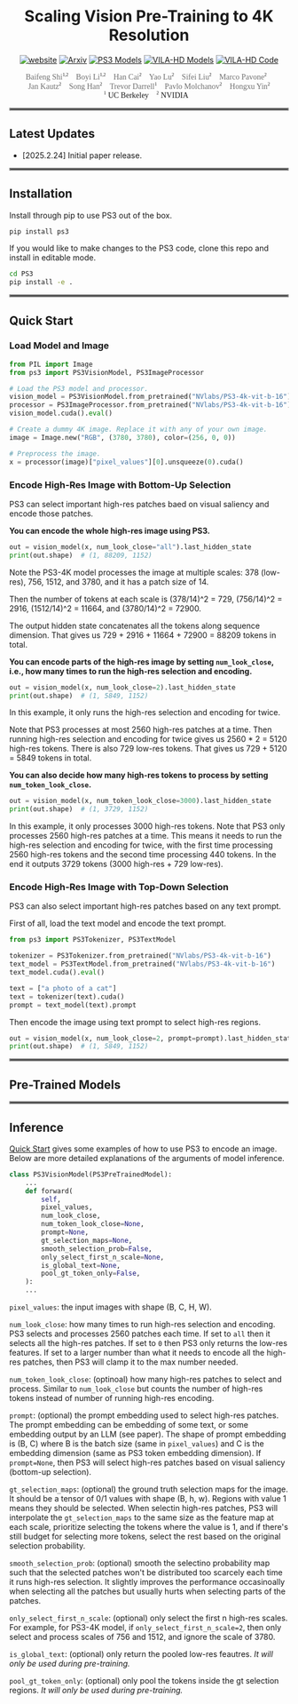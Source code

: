 <div align="center">

# Scaling Vision Pre-Training to 4K Resolution

[![website](https://img.shields.io/badge/website-76b900?style=for-the-badge&logo=safari&labelColor=555555)](https://nvlabs.github.io/PS3)
[![Arxiv](https://img.shields.io/badge/Arxiv-b31b1b?style=for-the-badge&logo=arxiv&labelColor=555555)]()
[![PS3 Models](https://img.shields.io/badge/PS3%20Models%20(Coming%20soon)-ffd21e?style=for-the-badge&logo=huggingface&labelColor=555555)]()
[![VILA-HD Models](https://img.shields.io/badge/VILA--HD%20Models%20(Coming%20soon)-ffd21e?style=for-the-badge&logo=huggingface&labelColor=555555)]()
[![VILA-HD Code](https://img.shields.io/badge/VILA--HD%20Code%20(Coming%20soon)-181717?style=for-the-badge&logo=github&labelColor=555555)]()

<div style="font-family: charter;">
  <a href="https://bfshi.github.io" target="_blank" style="color: #6f6f6f; text-decoration: none;">Baifeng Shi</a><sup style="font-size: 0.6em;">1,2</sup>&nbsp;&nbsp;&nbsp;
  <a href="https://sites.google.com/site/boyilics/home" target="_blank" style="color: #6f6f6f; text-decoration: none;">Boyi Li</a><sup style="font-size: 0.6em;">1,2</sup>&nbsp;&nbsp;&nbsp;
  <a href="https://han-cai.github.io/" target="_blank" style="color: #6f6f6f; text-decoration: none;">Han Cai</a><sup style="font-size: 0.6em;">2</sup>&nbsp;&nbsp;&nbsp;
  <a href="https://scholar.google.com/citations?user=OI7zFmwAAAAJ&hl=en/" target="_blank" style="color: #6f6f6f; text-decoration: none;">Yao Lu</a><sup style="font-size: 0.6em;">2</sup>&nbsp;&nbsp;&nbsp;
  <a href="https://sifeiliu.net/" target="_blank" style="color: #6f6f6f; text-decoration: none;">Sifei Liu</a><sup style="font-size: 0.6em;">2</sup>&nbsp;&nbsp;&nbsp;
  <a href="https://research.nvidia.com/person/marco-pavone" target="blank" style="color: #6f6f6f; text-decoration: none;">Marco Pavone</a><sup style="font-size: 0.6em;">2</sup>&nbsp;&nbsp;&nbsp;
  <br>
  <a href="https://jankautz.com/" target="_blank" style="color: #6f6f6f; text-decoration: none;">Jan Kautz</a><sup style="font-size: 0.6em;">2</sup>&nbsp;&nbsp;&nbsp;
  <a href="https://hanlab.mit.edu/songhan/" target="_blank" style="color: #6f6f6f; text-decoration: none;">Song Han</a><sup style="font-size: 0.6em;">2</sup>&nbsp;&nbsp;&nbsp;
  <a href="https://people.eecs.berkeley.edu/~trevor/" target="_blank" style="color: #6f6f6f; text-decoration: none;">Trevor Darrell</a><sup style="font-size: 0.6em;">1</sup>&nbsp;&nbsp;&nbsp;
  <a href="https://www.pmolchanov.com/" target="_blank" style="color: #6f6f6f; text-decoration: none;">Pavlo Molchanov</a><sup style="font-size: 0.6em;">2</sup>&nbsp;&nbsp;&nbsp;
  <a href="https://hongxu-yin.github.io/" target="_blank" style="color: #6f6f6f; text-decoration: none;">Hongxu Yin</a><sup style="font-size: 0.6em;">2</sup>
  <br>
  </a><sup style="font-size: 0.6em;">1</sup> UC Berkeley&nbsp;&nbsp;&nbsp;
  </a><sup style="font-size: 0.6em;">2</sup> NVIDIA&nbsp;&nbsp;&nbsp;
</div>

</div>

<hr style="border: 2px solid gray;"></hr>

## Latest Updates
- [2025.2.24] Initial paper release.


<hr style="border: 2px solid gray;"></hr>

## Installation

Install through pip to use PS3 out of the box.
```bash
pip install ps3
```

If you would like to make changes to the PS3 code, clone this repo and install in editable mode.
```bash
cd PS3
pip install -e .
```

<hr style="border: 2px solid gray;"></hr>


## Quick Start

### Load Model and Image
```python
from PIL import Image
from ps3 import PS3VisionModel, PS3ImageProcessor

# Load the PS3 model and processor.
vision_model = PS3VisionModel.from_pretrained("NVlabs/PS3-4k-vit-b-16")
processor = PS3ImageProcessor.from_pretrained("NVlabs/PS3-4k-vit-b-16")
vision_model.cuda().eval()

# Create a dummy 4K image. Replace it with any of your own image.
image = Image.new("RGB", (3780, 3780), color=(256, 0, 0))

# Preprocess the image.
x = processor(image)["pixel_values"][0].unsqueeze(0).cuda()
```

### Encode High-Res Image with Bottom-Up Selection

PS3 can select important high-res patches baed on visual saliency and encode those patches.

**You can encode the whole high-res image using PS3.**
```python
out = vision_model(x, num_look_close="all").last_hidden_state
print(out.shape)  # (1, 88209, 1152)
```
Note the PS3-4K model processes the image at multiple scales: 378 (low-res), 756, 1512, and 3780, and it has a patch size of 14.

Then the number of tokens at each scale is (378/14)^2 = 729, (756/14)^2 = 2916, (1512/14)^2 = 11664, and (3780/14)^2 = 72900.

The output hidden state concatenates all the tokens along sequence dimension.
That gives us 729 + 2916 + 11664 + 72900 = 88209 tokens in total.

**You can encode parts of the high-res image by setting `num_look_close`, i.e., how many times to run the high-res selection and encoding.**
```python
out = vision_model(x, num_look_close=2).last_hidden_state
print(out.shape)  # (1, 5849, 1152)
```
In this example, it only runs the high-res selection and encoding for twice.

Note that PS3 processes at most 2560 high-res patches at a time. Then running high-res selection and encoding for twice gives us 2560 * 2 = 5120 high-res tokens. There is also 729 low-res tokens. That gives us 729 + 5120 = 5849 tokens in total.

**You can also decide how many high-res tokens to process by setting `num_token_look_close`.**
```python
out = vision_model(x, num_token_look_close=3000).last_hidden_state
print(out.shape)  # (1, 3729, 1152)
```
In this example, it only processes 3000 high-res tokens. Note that PS3 only processes 2560 high-res patches at a time. This means it needs to run the high-res selection and encoding for twice, with the first time processing 2560 high-res tokens and the second time processing 440 tokens. In the end it outputs 3729 tokens (3000 high-res + 729 low-res).


### Encode High-Res Image with Top-Down Selection

PS3 can also select important high-res patches based on any text prompt.

First of all, load the text model and encode the text prompt.
```python
from ps3 import PS3Tokenizer, PS3TextModel

tokenizer = PS3Tokenizer.from_pretrained("NVlabs/PS3-4k-vit-b-16")
text_model = PS3TextModel.from_pretrained("NVlabs/PS3-4k-vit-b-16")
text_model.cuda().eval()

text = ["a photo of a cat"]
text = tokenizer(text).cuda()
prompt = text_model(text).prompt
```

Then encode the image using text prompt to select high-res regions.
```python
out = vision_model(x, num_look_close=2, prompt=prompt).last_hidden_state
print(out.shape)  # (1, 5849, 1152)
```




<hr style="border: 2px solid gray;"></hr>

## Pre-Trained Models


<hr style="border: 2px solid gray;"></hr>

## Inference

[Quick Start](#quick-start) gives some examples of how to use PS3 to encode an image. Below are more detailed explanations of the arguments of model inference.

```python
class PS3VisionModel(PS3PreTrainedModel):
    ...
    def forward(
        self,
        pixel_values, 
        num_look_close, 
        num_token_look_close=None, 
        prompt=None, 
        gt_selection_maps=None, 
        smooth_selection_prob=False,
        only_select_first_n_scale=None,
        is_global_text=None, 
        pool_gt_token_only=False, 
    ):
    ...
```
`pixel_values`: the input images with shape (B, C, H, W).

`num_look_close`: how many times to run high-res selection and encoding. PS3 selects and processes 2560 patches each time. If set to `all` then it selects all the high-res patches. If set to `0` then PS3 only returns the low-res features. If set to a larger number than what it needs to encode all the high-res patches, then PS3 will clamp it to the max number needed.

`num_token_look_close`: (optinoal) how many high-res patches to select and process. Similar to `num_look_close` but counts the number of high-res tokens instead of number of running high-res encoding.

`prompt`: (optional) the prompt embedding used to select high-res patches. The prompt embedding can be embedding of some text, or some embedding output by an LLM (see paper). The shape of prompt embedding is (B, C) where B is the batch size (same in `pixel_values`) and C is the embedding dimension (same as PS3 token embedding dimension). If `prompt=None`, then PS3 will select high-res patches based on visual saliency (bottom-up selection).

`gt_selection_maps`: (optional) the ground truth selection maps for the image. It should be a tensor of 0/1 values with shape (B, h, w). Regions with value 1 means they should be selected. When selectin high-res patches, PS3 will interpolate the `gt_selection_maps` to the same size as the feature map at each scale, prioritize selecting the tokens where the value is 1, and if there's still budget for selecting more tokens, select the rest based on the original selection probability.

`smooth_selection_prob`: (optional) smooth the selectino probability map such that the selected patches won't be distributed too scarcely each time it runs high-res selection. It slightly improves the performance occasinoally when selecting all the patches but usually hurts when selecting parts of the patches.

`only_select_first_n_scale`: (optional) only select the first n high-res scales. For example, for PS3-4K model, if `only_select_first_n_scale=2`, then only select and process scales of 756 and 1512, and ignore the scale of 3780.

`is_global_text`: (optional) only return the pooled low-res feautres. *It will only be used during pre-training.*

`pool_gt_token_only`: (optional) only pool the tokens inside the gt selection regions. *It will only be used during pre-training.*




